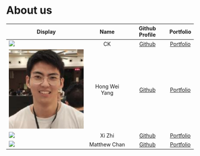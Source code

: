 # About us

Display | Name | Github Profile | Portfolio 
--------|:----:|:--------------:|:---------:
![](https://via.placeholder.com/100.png?text=Photo) | CK | [Github](https://github.com/synCKun) | [Portfolio](docs/team/johndoe.md)
![](../docs/images/weiyangselfiee.png) | Hong Wei Yang | [Github](https://github.com/MeLoveCarbs) | [Portfolio](../docs/team/melovecarbs.md)
![](https://via.placeholder.com/100.png?text=Photo) | Xi Zhi | [Github](https://github.com/lowxizhi) | [Portfolio](docs/team/lowxizhi.md)
![](https://via.placeholder.com/100.png?text=Photo) | Matthew Chan | [Github](https://github.com/matthewc97) | [Portfolio](docs/team/matthewc97.md)
